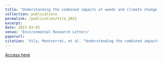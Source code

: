 ```yaml
---
title: "Understanding the combined impacts of weeds and climate change on crops"
collection: publications
permalink: /publication/Vila_2021
excerpt: 
date: 2021-03-01
venue: 'Environmental Research Letters'
paperurl: 
citation: 'Vila, Montserrat, et al. "Understanding the combined impacts of weeds and climate change on crops." Environmental Research Letters 16.3 (2021): 034043.'
---
```


[Access here](https://iopscience.iop.org/article/10.1088/1748-9326/abe14b/meta)